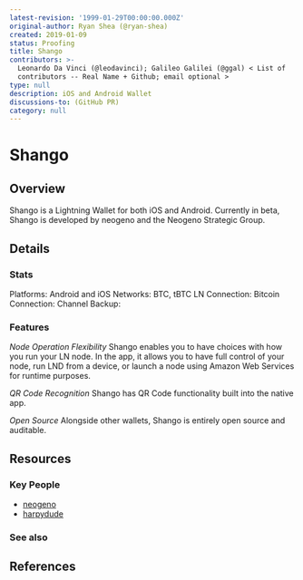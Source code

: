 ```yaml
---
latest-revision: '1999-01-29T00:00:00.000Z'
original-author: Ryan Shea (@ryan-shea)
created: 2019-01-09
status: Proofing
title: Shango
contributors: >-
  Leonardo Da Vinci (@leodavinci); Galileo Galilei (@ggal) < List of
  contributors -- Real Name + Github; email optional >
type: null
description: iOS and Android Wallet
discussions-to: (GitHub PR)
category: null
---
```


# Shango

## Overview

Shango is a Lightning Wallet for both iOS and Android. Currently in beta, Shango is developed by neogeno and the Neogeno Strategic Group. 

## Details

### Stats

Platforms: Android and iOS
Networks: BTC, tBTC
LN Connection:
Bitcoin Connection:
Channel Backup: 

### Features

*Node Operation Flexibility*
Shango enables you to have choices with how you run your LN node. In the app, it allows you to have full control of your node, run LND from a device, or launch a node using Amazon Web Services for runtime purposes.

*QR Code Recognition*
Shango has QR Code functionality built into the native app. 

*Open Source*
Alongside other wallets, Shango is entirely open source and auditable.

## Resources

### Key People

* [neogeno](https://github.com/neogeno)
* [harpydude](https://github.com/harpydude)

### See also

## References

